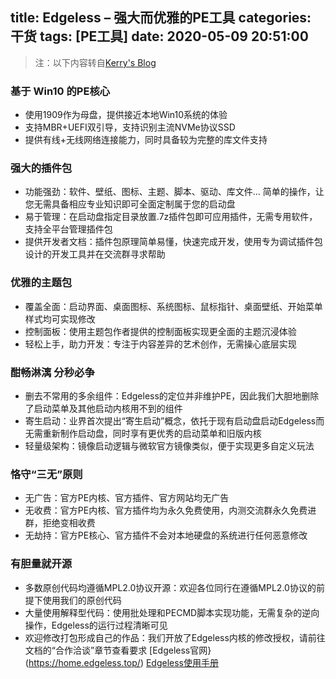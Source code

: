 title: Edgeless – 强大而优雅的PE工具
categories: 干货
tags: [PE工具]
date: 2020-05-09 20:51:00
---
>注：以下内容转自[Kerry's Blog](https://kerrys.top/)
### 基于 Win10 的PE核心
* 使用1909作为母盘，提供接近本地Win10系统的体验
* 支持MBR+UEFI双引导，支持识别主流NVMe协议SSD
* 提供有线+无线网络连接能力，同时具备较为完整的库文件支持
### 强大的插件包
* 功能强劲：软件、壁纸、图标、主题、脚本、驱动、库文件…    简单的操作，让您无需具备相应专业知识即可全面定制属于您的启动盘
* 易于管理：在启动盘指定目录放置.7z插件包即可应用插件，无需专用软件，支持全平台管理插件包
* 提供开发者文档：插件包原理简单易懂，快速完成开发，使用专为调试插件包设计的开发工具并在交流群寻求帮助
### 优雅的主题包
* 覆盖全面：启动界面、桌面图标、系统图标、鼠标指针、桌面壁纸、开始菜单样式均可实现修改
* 控制面板：使用主题包作者提供的控制面板实现更全面的主题沉浸体验
* 轻松上手，助力开发：专注于内容差异的艺术创作，无需操心底层实现
### 酣畅淋漓 分秒必争
* 删去不常用的多余组件：Edgeless的定位并非维护PE，因此我们大胆地删除了启动菜单及其他启动内核用不到的组件
* 寄生启动：业界首次提出“寄生启动”概念，依托于现有启动盘启动Edgeless而无需重新制作启动盘，同时享有更优秀的启动菜单和旧版内核
* 轻量级架构：镜像启动逻辑与微软官方镜像类似，便于实现更多自定义玩法
### 恪守“三无”原则
* 无广告：官方PE内核、官方插件、官方网站均无广告
* 无收费：官方PE内核、官方插件均为永久免费使用，内测交流群永久免费进群，拒绝变相收费
* 无劫持：官方PE核心、官方插件不会对本地硬盘的系统进行任何恶意修改
### 有胆量就开源
* 多数原创代码均遵循MPL2.0协议开源：欢迎各位同行在遵循MPL2.0协议的前提下使用我们的原创代码
* 大量使用解释型代码：使用批处理和PECMD脚本实现功能，无需复杂的逆向操作，Edgeless的运行过程清晰可见
* 欢迎修改打包形成自己的作品：我们开放了Edgeless内核的修改授权，请前往文档的“合作洽谈”章节查看要求
[Edgeless官网}(https://home.edgeless.top/)
[Edgeless使用手册](https://www.kancloud.cn/cnotech/edgeless)